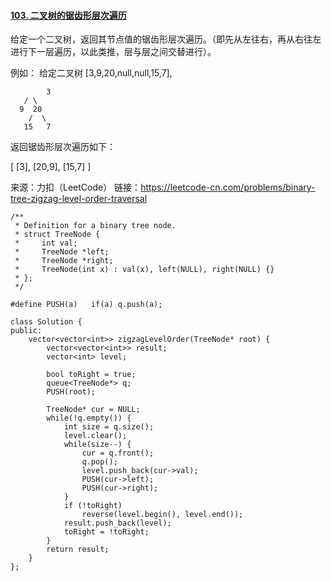 #### [103. 二叉树的锯齿形层次遍历](https://leetcode-cn.com/problems/binary-tree-zigzag-level-order-traversal/)

给定一个二叉树，返回其节点值的锯齿形层次遍历。（即先从左往右，再从右往左进行下一层遍历，以此类推，层与层之间交替进行）。

例如：
给定二叉树 [3,9,20,null,null,15,7],

    		3
       / \
      9  20
        /  \
       15   7

返回锯齿形层次遍历如下：

[
  [3],
  [20,9],
  [15,7]
]

来源：力扣（LeetCode）
链接：https://leetcode-cn.com/problems/binary-tree-zigzag-level-order-traversal





```shell
/**
 * Definition for a binary tree node.
 * struct TreeNode {
 *     int val;
 *     TreeNode *left;
 *     TreeNode *right;
 *     TreeNode(int x) : val(x), left(NULL), right(NULL) {}
 * };
 */

#define PUSH(a)   if(a) q.push(a);

class Solution {
public:
    vector<vector<int>> zigzagLevelOrder(TreeNode* root) {
        vector<vector<int>> result;
        vector<int> level;

        bool toRight = true;
        queue<TreeNode*> q;
        PUSH(root);

        TreeNode* cur = NULL;
        while(!q.empty()) {
            int size = q.size();
            level.clear();
            while(size--) {
                cur = q.front();
                q.pop();
                level.push_back(cur->val);
                PUSH(cur->left);
                PUSH(cur->right);
            }
            if (!toRight)
                reverse(level.begin(), level.end());
            result.push_back(level);
            toRight = !toRight;
        }
        return result;
    }
};
```


